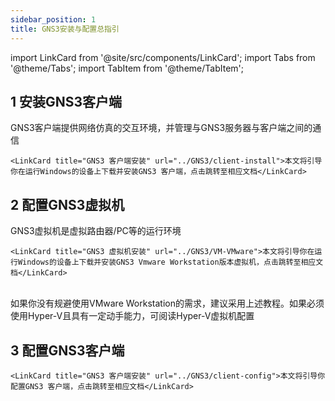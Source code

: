 ```yaml
---
sidebar_position: 1
title: GNS3安装与配置总指引
---
```

import LinkCard from '@site/src/components/LinkCard';
import Tabs from '@theme/Tabs';
import TabItem from '@theme/TabItem';

## 1 安装GNS3客户端

  GNS3客户端提供网络仿真的交互环境，并管理与GNS3服务器与客户端之间的通信


    <LinkCard title="GNS3 客户端安装" url="../GNS3/client-install">本文将引导你在运行Windows的设备上下载并安装GNS3 客户端，点击跳转至相应文档</LinkCard>



## 2 配置GNS3虚拟机

  GNS3虚拟机是虚拟路由器/PC等的运行环境


    <LinkCard title="GNS3 虚拟机安装" url="../GNS3/VM-VMware">本文将引导你在运行Windows的设备上下载并安装GNS3 Vmware Workstation版本虚拟机，点击跳转至相应文档</LinkCard>
<br/>
  如果你没有规避使用VMware Workstation的需求，建议采用上述教程。如果必须使用Hyper-V且具有一定动手能力，可阅读Hyper-V虚拟机配置

## 3 配置GNS3客户端

    <LinkCard title="GNS3 客户端安装" url="../GNS3/client-config">本文将引导你配置GNS3 客户端，点击跳转至相应文档</LinkCard>